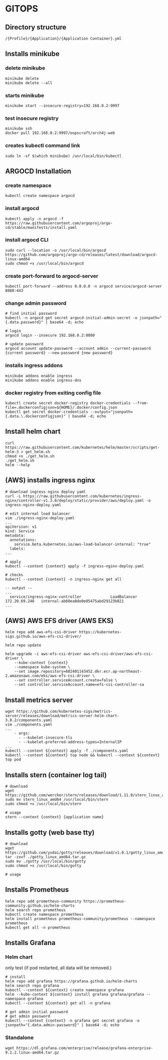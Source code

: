 # GITOPS


## Directory structure
```shell
/{Profile}/{Application}/{Application Container}.yml
```



## Installs minikube

### delete minikube
```shell
minikube delete
minikube delete --all
```

### starts minikube
```shell
minikube start --insecure-registry=192.168.0.2:9997
```

### test insecure registry
```shell
minikube ssh
docker pull 192.168.0.2:9997/oopscraft/arch4j-web
```

### creates kubectl command link
```shell
sudo ln -sf $(which minikube) /usr/local/bin/kubectl
```


## ARGOCD Installation

### create namespace
```shell
kubectl create namespace argocd
```

### install argocd
```shell
kubectl apply -n argocd -f https://raw.githubusercontent.com/argoproj/argo-cd/stable/manifests/install.yaml
```

### install argocd CLI
```shell
sudo curl --location -o /usr/local/bin/argocd https://github.com/argoproj/argo-cd/releases/latest/download/argocd-linux-amd64
sudo chmod +x /usr/local/bin/argocd
```

### create port-forward to argocd-server
```shell
kubectl port-forward --address 0.0.0.0 -n argocd service/argocd-server 8080:443
```

### change admin password
```shell
# find initial password
kubectl -n argocd get secret argocd-initial-admin-secret -o jsonpath="{.data.password}" | base64 -d; echo

# login
argocd login --insecure 192.168.0.2:8080

# update password
argocd account update-password --account admin --current-password {current password} --new-password {new password}
```

### installs ingress addons
```shell
minikube addons enable ingress
minikube addons enable ingress-dns
```



### docker registry from exiting config file
```shell
kubectl create secret docker-registry docker-credentials --from-file=.dockerconfigjson=${HOME}/.docker/config.json
kubectl get secret docker-credentials --output="jsonpath={.data.\.dockerconfigjson}" | base64 -d; echo
```


## Install helm chart
```shell
curl https://raw.githubusercontent.com/kubernetes/helm/master/scripts/get-helm-3 > get_helm.sh
chmod +x ./get_helm.sh
./get_helm.sh
helm --help
```


## (AWS) installs ingress nginx

```shell
# download ingress nginx deploy yaml
curl -L https://raw.githubusercontent.com/kubernetes/ingress-nginx/controller-v1.3.0/deploy/static/provider/aws/deploy.yaml -o ingress-nginx-deploy.yaml

# edit internal load balancer
vim ./ingress-nginx-deploy.yaml
...
apiVersion: v1
kind: Service
metadata:
  annotations:
    service.beta.kubernetes.io/aws-load-balancer-internal: "true"
  labels:
...

# apply
kubectl --context {context} apply -f ingress-nginx-deploy.yaml

# checks
kubectl --context {context} -n ingress-nginx get all

-- output --
... 
  service/ingress-nginx-controller             LoadBalancer   172.20.69.246   internal-ab60ea0de0e05475abd29123b821
...

```


## (AWS) AWS EFS driver (AWS EKS)

```shell
helm repo add aws-efs-csi-driver https://kubernetes-sigs.github.io/aws-efs-csi-driver/

helm repo update

helm upgrade -i aws-efs-csi-driver aws-efs-csi-driver/aws-efs-csi-driver \
    --kube-context {context}
    --namespace kube-system \
    --set image.repository=602401143452.dkr.ecr.ap-northeast-2.amazonaws.com/eks/aws-efs-csi-driver \
    --set controller.serviceAccount.create=false \
    --set controller.serviceAccount.name=efs-csi-controller-sa
```

## Install metrics server

```shell
wget https://github.com/kubernetes-sigs/metrics-server/releases/download/metrics-server-helm-chart-3.8.2/components.yaml
vim ./components.yaml
...
    - args:
      - --kubelet-insecure-tls
      - --kubelet-preferred-address-types=InternalIP
...
kubectl --context ${context} apply -f ./components.yaml
kubectl --context ${context} top node && kubectl --context ${context} top pod
```

## Installs stern (container log tail)

```shell
# download
wget https://github.com/wercker/stern/releases/download/1.11.0/stern_linux_amd64
sudo mv stern_linux_amd64 /usr/local/bin/stern
sudo chmod +x /usr/local/bin/stern

# usage
stern --context {context} {application name}
```

## Installs gotty (web base tty)

```shell
# download 
wget https://github.com/yudai/gotty/releases/download/v1.0.1/gotty_linux_amd64.tar.gz
tar -zxvf ./gotty_linux_amd64.tar.gz
sudo mv ./gotty /usr/local/bin/gotty
sudo chmod +x /usr/local/bin/gotty

# usage

```


## Installs Prometheus

```shell
helm repo add prometheus-community https://prometheus-community.github.io/helm-charts
helm search repo prometheus
kubectl create namespace prometheus
helm install prometheus prometheus-community/prometheus --namespace prometheus
kubectl get all -n prometheus
```


## Installs Grafana

### Helm chart

only test (if pod restarted, all data will be removed.)

```shell
# install
helm repo add grafana https://grafana.github.io/helm-charts
helm search repo grafana
kubectl --context ${context} create namespace grafana
helm --kube-context ${context} install grafana grafana/grafana --namespace grafana
kubectl --context ${context} get all -n grafana

# get admin initial password
# get admin password
kubectl --context {context} -n grafana get secret grafana -o jsonpath="{.data.admin-password}" | base64 -d; echo
```

### Standalone

```shell
wget https://dl.grafana.com/enterprise/release/grafana-enterprise-9.1.2.linux-amd64.tar.gz

```

